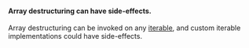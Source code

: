 #### Array destructuring can have side-effects.
Array destructuring can be invoked on any [iterable](https://developer.mozilla.org/en-US/docs/Web/JavaScript/Reference/Iteration_protocols#the_iterable_protocol), and custom iterable implementations could have side-effects.